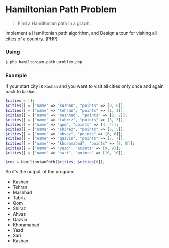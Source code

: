 # Hamiltonian Path Problem

> Find a Hamiltonian path in a graph.

Implement a Hamiltonian path algorithm, and Design a tour for visiting all cities of a country. (PHP)

### Using

```sh
$ php hamiltonian-path-problem.php
```

### Example

If your start city is `Kashan` and you want to visit all cities only once and again back to `Kashan`.

```php
$cities = [];
$cities[] = ["name" => "kashan", "points" => [0, 0]];
$cities[] = ["name" => "tehran", "points" => [1, 1]];
$cities[] = ["name" => "mashhad", "points" => [2, 2]];
$cities[] = ["name" => "tabriz", "points" => [3, 3]];
$cities[] = ["name" => "qom", "points" => [4, 4]];
$cities[] = ["name" => "shiraz", "points" => [5, 5]];
$cities[] = ["name" => "ahvaz", "points" => [6, 6]];
$cities[] = ["name" => "qazvin", "points" => [7, 7]];
$cities[] = ["name" => "khoramabad", "points" => [8, 8]];
$cities[] = ["name" => "yazd", "points" => [9, 9]];
$cities[] = ["name" => "sari", "points" => [10, 10]];

$res = HamiltonianPath($cities, $cities[0]);
```

So it's the output of the program:

- Kashan
- Tehran
- Mashhad
- Tabriz
- Qom
- Shiraz
- Ahvaz
- Qazvin
- Khoramabad
- Yazd
- Sari
- Kashan

